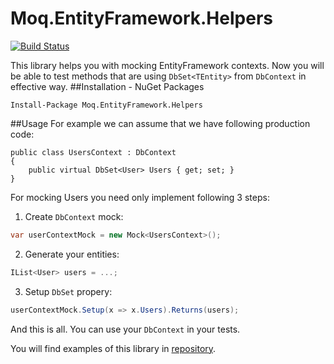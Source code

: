 # Moq.EntityFramework.Helpers
[![Build Status](https://travis-ci.org/MichalJankowskii/Moq.EntityFramework6.Helpers.svg?branch=master)](https://travis-ci.org/MichalJankowskii/Moq.EntityFramework6.Helpers)

This library helps you with mocking EntityFramework contexts. Now you will be able to test methods that are using `DbSet<TEntity>` from `DbContext` in effective way.
##Installation - NuGet Packages
```
Install-Package Moq.EntityFramework.Helpers
```

##Usage
For example we can assume that we have following production code:
```
public class UsersContext : DbContext
{
    public virtual DbSet<User> Users { get; set; }
}
```

For mocking Users you need only implement following 3 steps:

1.	Create `DbContext` mock:
```csharp
var userContextMock = new Mock<UsersContext>();
```
2.	Generate your entities:
```csharp
IList<User> users = ...;
```
3.	Setup `DbSet` propery:
```csharp
userContextMock.Setup(x => x.Users).Returns(users);
```

And this is all. You can use your `DbContext` in your tests.

You will find examples of this library in [repository](https://github.com/MichalJankowskii/Moq.EntityFramework6.Helpers/blob/master/src/Moq.EntityFramework6.Helpers.Examples/UsersServiceTest.cs).
